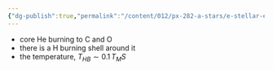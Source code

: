 ```yaml
---
{"dg-publish":true,"permalink":"/content/012/px-282-a-stars/e-stellar-evolution/px-285-e5d-horizontal-branch/","created":"2024-11-26T10:16:03.363+00:00","updated":"2024-11-26T10:20:39.115+00:00"}
---
```


- core He burning to C and O
- there is a H burning shell around it
- the temperature, $T_{HB} \sim 0.1\,T_MS$

